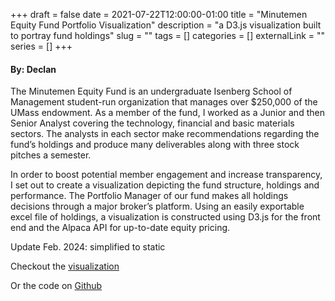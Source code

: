 +++ 
draft = false
date = 2021-07-22T12:00:00-01:00
title = "Minutemen Equity Fund Portfolio Visualization"
description = "a D3.js visualization built to portray fund holdings"
slug = ""
tags = []
categories = []
externalLink = ""
series = []
+++

#### By: Declan

The Minutemen Equity Fund is an undergraduate Isenberg School of Management student-run organization that manages over $250,000 of the UMass endowment. As a member of the fund, I worked as a Junior and then Senior Analyst covering the technology, financial and basic materials sectors. The analysts in each sector make recommendations regarding the fund’s holdings and produce many deliverables along with three stock pitches a semester. 

In order to boost potential member engagement and increase transparency, I set out to create a visualization depicting the fund structure, holdings and performance. The Portfolio Manager of our fund makes all holdings decisions through a major broker’s platform. Using an easily exportable excel file of holdings, a visualization is constructed using D3.js for the front end and the Alpaca API for up-to-date equity pricing.

Update Feb. 2024: simplified to static

Checkout the [visualization](https://graydh.github.io/MEF-Portfolio/)

Or the code on [Github](https://github.com/graydh/MEF-Portfolio)
